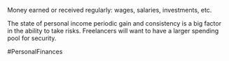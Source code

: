 Money earned or received regularly: wages, salaries, investments, etc.

The state of personal income periodic gain and consistency is a big factor in the ability to take risks. Freelancers will want to have a larger spending pool for security.

#PersonalFinances